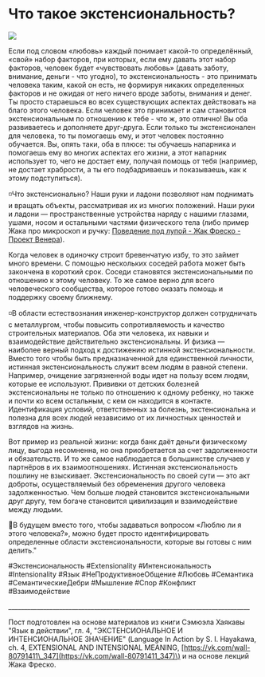 # Что такое экстенсиональность?

![](https://telegra.ph/file/c2004dff2df7bc9203896.png)

Если под словом «любовь» каждый понимает какой-то определённый, «свой» набор факторов, при которых, если ему давать этот набор факторов, человек будет «чувствовать любовь» \(давать заботу, внимание, деньги - что угодно\), то экстенсиональность - это принимать человека таким, какой он есть, не формируя никаких определенных факторов и не ожидая от него ничего вроде заботы, внимания и денег. Ты просто стараешься во всех существующих аспектах действовать на благо этого человека. Если человек это принимает и сам становится экстенсиональным по отношению к тебе - что ж, это отлично! Вы оба развиваетесь и дополняете друг-друга. Если только ты экстенсионален для человека, то ты помогаешь ему, и этот человек постоянно обучается. Вы, опять таки, оба в плюсе: ты обучаешь напарника и помогаешь ему во многих аспектах его жизни, а этот напарник использует то, чего не достает ему, получая помощь от тебя \(например, не достает храбрости, а ты его подбадриваешь и показываешь, как к этому подступиться\).

◽️Что экстенсионально? Наши руки и ладони позволяют нам поднимать и вращать объекты, рассматривая их из многих положений. Наши руки и ладони — пространственные устройства наряду с нашими глазами, ушами, носом и остальными частями физического тела \(либо пример Жака про микроскоп и ручку: [Поведение под лупой - Жак Фреско - Проект Венера](https://youtu.be/QzIwKGijMac?t=3202)\).

Когда человек в одиночку строит бревенчатую избу, то это займет много времени. С помощью нескольких соседей работа может быть закончена в короткий срок. Соседи становятся экстенсиональными по отношению к этому человеку. То же самое верно для всего человеческого сообщества, которое готово оказать помощь и поддержку своему ближнему.

◽️В области естествознания инженер-конструктор должен сотрудничать с металлургом, чтобы повысить сопротивляемость и качество строительных материалов. Оба эти человека, их навыки и взаимодействие действительно экстенсиональны. И физика — наиболее верный подход к достижению истинной экстенсиональности. Вместо того чтобы быть предназначенной для единственной личности, истинная экстенсиональность служит всем людям в равной степени. Например, очищение загрязненной воды идет на пользу всем людям, которые ее используют. Прививки от детских болезней экстенсиональны не только по отношению к одному ребенку, но также и почти ко всем остальным, с кем он находится в контакте. Идентификация условий, ответственных за болезнь, экстенсиональна и полезна для всех людей независимо от их личностных ценностей и взглядов на жизнь.

Вот пример из реальной жизни: когда банк даёт деньги физическому лицу, выгода несомненна, но она приобретается за счет задолженности и обязательств. И то же самое наблюдается в большинстве случаев у партнёров в их взаимоотношениях. Истинная экстенсиональность пошлину не взыскивает. Экстенсиональность по своей сути — это акт доброты, осуществляемый без обременения другого человека задолженностью. Чем больше людей становится экстенсиональными друг другу, тем богаче становится цивилизация и взаимодействие между людьми.

📍В будущем вместо того, чтобы задаваться вопросом «Люблю ли я этого человека?», можно будет просто идентифицировать определенные области экстенсиональности, которые вы готовы с ним делить."

\#Экстенсиональность \#Extensionality \#Интенсиональность \#Intensionality \#Язык \#НеПродуктивноеОбщение \#Любовь \#Семантика \#СемантическиеДебри \#Мышление \#Спор \#Конфликт \#Взаимодействие

\_\_\_\_\_\_\_\_\_\_\_\_\_\_\_\_\_\_\_\_\_\_\_\_\_\_\_\_\_\_\_\_\_\_\_\_\_\_\_\_\_\_\_\_\_\_\_\_\_\_\_\_\_\_\_\_\_\_\_\_\_\_\_\_\_\_\_\_\_\_\_\_\_\_\_\_

Пост подготовлен на основе материалов из книги Сэмюэла Хаякавы "Язык в действии", гл. 4, "ЭКСТЕНСИОНАЛЬНОЕ И ИНТЕНСИОНАЛЬНОЕ ЗНАЧЕНИЕ" \(Language In Action by S. I. Hayakawa, ch. 4, EXTENSIONAL AND INTENSIONAL MEANING, [https://vk.com/wall-80791411\_347](https://vk.com/wall-80791411_347)\) и на основе лекций Жака Фреско.

